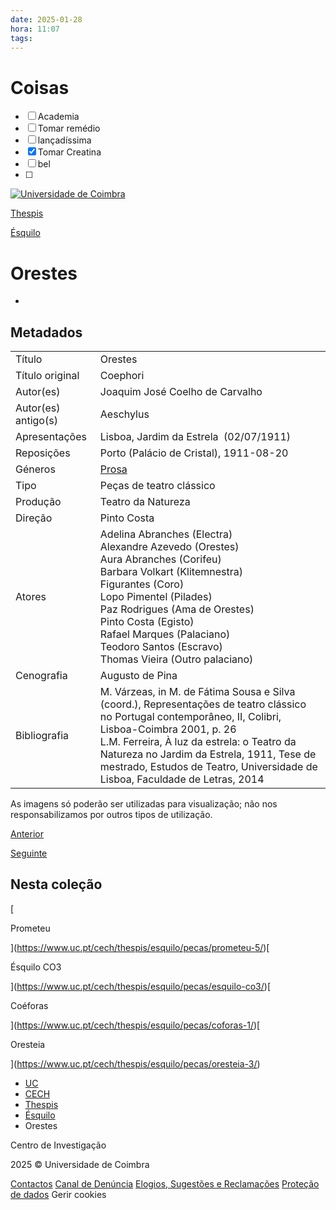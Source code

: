 ```yaml
---
date: 2025-01-28
hora: 11:07
tags:
---
```





# Coisas
- [ ] Academia
- [ ] Tomar remédio
- [ ] lançadíssima
- [x] Tomar Creatina
- [ ] bel
- [ ] 

  

[![Universidade de Coimbra](https://www.uc.pt/site/assets/files/1/lettering-uc.300x0.png)](https://www.uc.pt/ "Universidade de Coimbra")

[Thespis](https://www.uc.pt/cech/thespis/)

[Ésquilo](https://www.uc.pt/cech/thespis/esquilo/)

# Orestes

-

## Metadados

|   |   |
|---|---|
|Título|Orestes|
|Título original|Coephori|
|Autor(es)|Joaquim José Coelho de Carvalho|
|Autor(es) antigo(s)|Aeschylus|
|Apresentações|Lisboa, Jardim da Estrela  (02/07/1911)|
|Reposições|Porto (Palácio de Cristal), 1911-08-20|
|Géneros|[Prosa](https://www.uc.pt/cech/thespis/esquilo/generos/prosa/)|
|Tipo|Peças de teatro clássico|
|Produção|Teatro da Natureza|
|Direção|Pinto Costa|
|Atores|Adelina Abranches (Electra)  <br>Alexandre Azevedo (Orestes)  <br>Aura Abranches (Corifeu)  <br>Barbara Volkart (Klitemnestra)  <br>Figurantes (Coro)  <br>Lopo Pimentel (Pilades)  <br>Paz Rodrigues (Ama de Orestes)  <br>Pinto Costa (Egisto)  <br>Rafael Marques (Palaciano)  <br>Teodoro Santos (Escravo)  <br>Thomas Vieira (Outro palaciano)|
|Cenografia|Augusto de Pina|
|Bibliografia|M. Várzeas, in M. de Fátima Sousa e Silva (coord.), Representações de teatro clássico no Portugal contemporâneo, II, Colibri, Lisboa-Coimbra 2001, p. 26  <br>L.M. Ferreira, À luz da estrela: o Teatro da Natureza no Jardim da Estrela, 1911, Tese de mestrado, Estudos de Teatro, Universidade de Lisboa, Faculdade de Letras, 2014|

As imagens só poderão ser utilizadas para visualização; não nos responsabilizamos por outros tipos de utilização.

[Anterior](https://www.uc.pt/cech/thespis/esquilo/pecas/prometheus/)

[Seguinte](https://www.uc.pt/cech/thespis/esquilo/pecas/orestes-1/)

## Nesta coleção

[

Prometeu



](https://www.uc.pt/cech/thespis/esquilo/pecas/prometeu-5/)[

Ésquilo CO3



](https://www.uc.pt/cech/thespis/esquilo/pecas/esquilo-co3/)[

Coéforas



](https://www.uc.pt/cech/thespis/esquilo/pecas/coforas-1/)[

Oresteia



](https://www.uc.pt/cech/thespis/esquilo/pecas/oresteia-3/)

- [UC](https://www.uc.pt/)
- [CECH](https://www.uc.pt/cech/)
- [Thespis](https://www.uc.pt/cech/thespis/)
- [Ésquilo](https://www.uc.pt/cech/thespis/esquilo/)
- Orestes

Centro de Investigação

[](https://www.facebook.com/CentroEstudosClassicosHumanisticos/)[](https://www.youtube.com/channel/UCP3HpQiShMLjMHFDXYwvU3A)[](https://www.instagram.com/cech_fluc/)

2025 © Universidade de Coimbra

[Contactos](https://www.uc.pt/sobrenos/localizacao-contactos) [Canal de Denúncia](https://www.uc.pt/go/denuncia) [Elogios, Sugestões e Reclamações](https://apps.uc.pt/forms/view/melhoria) [Proteção de dados](https://www.uc.pt/protecao-de-dados) Gerir cookies